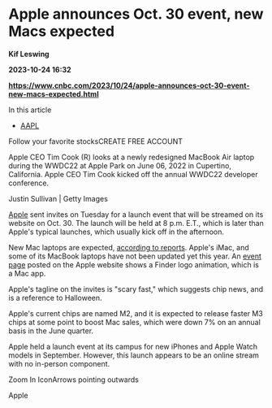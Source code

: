 # Apple announces Oct. 30 event, new Macs expected
**Kif Leswing**

**2023-10-24 16:32**

**https://www.cnbc.com/2023/10/24/apple-announces-oct-30-event-new-macs-expected.html**

In this article

*   [AAPL](https://www.cnbc.com/quotes/AAPL)

Follow your favorite stocksCREATE FREE ACCOUNT

Apple CEO Tim Cook (R) looks at a newly redesigned MacBook Air laptop during the WWDC22 at Apple Park on June 06, 2022 in Cupertino, California. Apple CEO Tim Cook kicked off the annual WWDC22 developer conference.

Justin Sullivan | Getty Images

[Apple](https://www.cnbc.com/quotes/AAPL/) sent invites on Tuesday for a launch event that will be streamed on its website on Oct. 30. The launch will be held at 8 p.m. E.T., which is later than Apple's typical launches, which usually kick off in the afternoon.

New Mac laptops are expected, [according to reports](https://www.bloomberg.com/news/newsletters/2023-10-22/what-is-apple-doing-in-ai-revamping-siri-search-apple-music-and-other-apps-lo1ffr7p?srnd=undefined). Apple's iMac, and some of its MacBook laptops have not been updated yet this year. An [event page](https://www.apple.com/apple-events/) posted on the Apple website shows a Finder logo animation, which is a Mac app.

Apple's tagline on the invites is "scary fast," which suggests chip news, and is a reference to Halloween.

Apple's current chips are named M2, and it is expected to release faster M3 chips at some point to boost Mac sales, which were down 7% on an annual basis in the June quarter.

Apple held a launch event at its campus for new iPhones and Apple Watch models in September. However, this launch appears to be an online stream with no in-person component.

Zoom In IconArrows pointing outwards

Apple